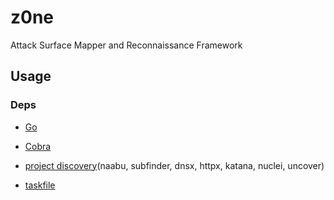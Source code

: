 # z0ne

Attack Surface Mapper and Reconnaissance Framework

## Usage

### Deps

- [Go](https://go.dev/)
- [Cobra](https://cobra.dev/)
- [project discovery](https://projectdiscovery.io/)(naabu, subfinder, dnsx, httpx, katana, nuclei, uncover)

- [taskfile](https://taskfile.dev/)
